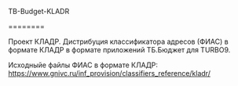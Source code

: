 ﻿TB-Budget-KLADR


========

Проект КЛАДР.
Дистрибуция классификатора адресов (ФИАС) в формате КЛАДР
в формате приложений ТБ.Бюджет для TURBO9.


Исходныйе файлы ФИАС в формате КЛАДР:
https://www.gnivc.ru/inf_provision/classifiers_reference/kladr/